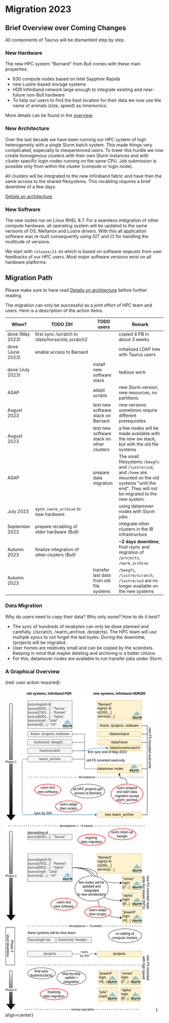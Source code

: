 # Migration 2023

## Brief Overview over Coming Changes

All components of Taurus will be dismantled step by step.

### New Hardware

The new HPC system "Barnard" from Bull comes with these main properties:

* 630 compute nodes based on Intel Sapphire Rapids
* new Lustre-based storage systems
* HDR Infiniband network large enough to integrate existing and near-future non-Bull hardware
* To help our users to find the best location for their data we now use the name of
animals (size, speed) as mnemonics.

More details can be found in the [overview](/jobs_and_resources/hardware_overview_2023).

### New Architecture

Over the last decade we have been running our HPC system of high heterogeneity with a single
Slurm batch system. This made things very complicated, especially to inexperienced users.
To lower this hurdle we now create homogenous clusters with their own Slurm instances and with
cluster specific login nodes running on the same CPU. Job submission is possible only
from within the cluster (compute or login node).

All clusters will be integrated to the new Infiniband fabric and have then the same access to
the shared filesystems. This recabling requires a brief downtime of a few days.

[Details on architecture](/jobs_and_resources/architecture_2023).

### New Software

The new nodes run on Linux RHEL 8.7. For a seamless integration of other compute hardware,
all operating system will be updated to the same versions of OS, Mellanox and Lustre drivers.
With this all application software was re-built consequently using GIT and CI for handling
the multitude of versions.

We start with `release/23.04` which is based on software reqeusts from user feedbacks of our
HPC users. Most major software versions exist on all hardware platforms.

## Migration Path

Please make sure to have read [Details on architecture](/jobs_and_resources/architecture_2023) before
further reading.

The migration can only be successful as a joint effort of HPC team and users. Here is a description
of the action items.

|When?|TODO ZIH |TODO users |Remark |
|---|---|---|---|
| done (May 2023) |first sync /scratch to /data/horse/old_scratch2| |copied 4 PB in about 3 weeks|
| done (June 2023) |enable access to Barnard| |initialized LDAP tree with Taurus users|
| done (July 2023) | |install new software stack|tedious work |
| ASAP | |adapt scripts|new Slurm version, new resources, no partitions|
| August 2023 | |test new software stack on Barnard|new versions sometimes require different prerequisites|
| August 2023| |test new software stack on other clusters|a few nodes will be made available with the new sw stack, but with the old file systems|
| ASAP | |prepare data migration|The small filesystems `/beegfs` and `/lustre/ssd`, and `/home` are mounted on the old systems "until the end". They will *not* be migrated to the new system.|
| July 2023 | sync `/warm_archive` to new hardware| |using datamover nodes with Slurm jobs |
| September 2023 |prepare recabling of older hardware (Bull)| |integrate other clusters in the IB infrastructure |
| Autumn 2023 |finalize integration of other clusters (Bull)| |**~2 days downtime**, final rsync and migration of `/projects`, `/warm_archive`|
| Autumn 2023 ||transfer last data from old file systems | `/beegfs`, `/lustre/scratch`, `/lustre/ssd` are no longer available on the new systems|


### Data Migration

Why do users need to copy their data? Why only some? How to do it best?

* The sync of hundreds of terabytes can only be done planned and carefully.
(/scratch, /warm_archive, /projects). The HPC team will use multiple syncs
to not forget the last bytes. During the downtime, /projects will be migrated.
* User homes are relatively small and can be copied by the scientists.
Keeping in mind that maybe deleting and archiving is a better choice.
* For this, datamover nodes are available to run transfer jobs under Slurm.

### A Graphical Overview

(red: user action required):

![Migration timeline 2023](../jobs_and_resources/misc/migration_2023.png)
{: align=center}
